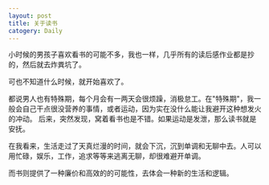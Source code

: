 ```yaml
---
layout: post
title: 关于读书
catogery: Daily
---
```


小时候的男孩子喜欢看书的可能不多，我也一样，几乎所有的读后感作业都是抄的，然后就去炸粪坑了。  

可也不知道什么时候，就开始喜欢了。  

都说男人也有特殊期，每个月会有一两天会很烦躁，消极怠工。在"特殊期"，我一般会自己干点很没营养的事情，或者运动，因为实在没什么能让我避开这种想发火的冲动。
后来，突然发现，窝着看书也是不错。如果运动是发泄，那么读书就是安抚。  

在我看来，生活走过了天真烂漫的时间，就会下沉，沉到单调和无聊中去。人可以用忙碌，娱乐，工作，追求等等来逃离无聊，却很难避开单调。  

而书则提供了一种廉价和高效的的可能性，去体会一种新的生活和逻辑。
